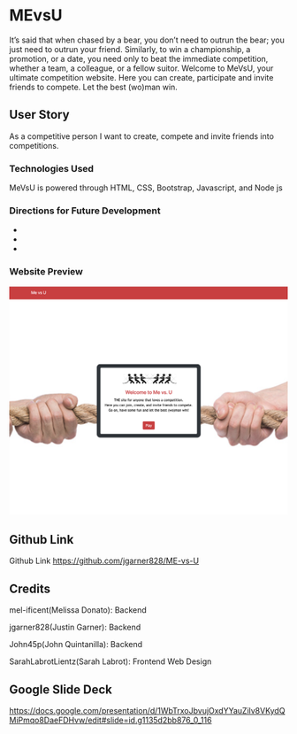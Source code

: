# MEvsU

It’s said that when chased by a bear, you don’t need to outrun the bear; you just need to outrun your friend. Similarly, to win a championship, a promotion, or a date, you need only to beat the immediate competition, whether a team, a colleague, or a fellow suitor. Welcome to MeVsU, your ultimate competition website. Here you can create, participate and invite friends to compete. Let the best (wo)man win.

## User Story

As a competitive person I want to create, compete and invite friends into competitions.

### Technologies Used

MeVsU is powered through HTML, CSS, Bootstrap, Javascript, and Node js

### Directions for Future Development

-
-
-

### Website Preview

![HomePage](public/images/ss.png)

## Github Link

Github Link
https://github.com/jgarner828/ME-vs-U

## Credits

mel-ificent(Melissa Donato): Backend

jgarner828(Justin Garner): Backend

John45p(John Quintanilla): Backend

SarahLabrotLientz(Sarah Labrot): Frontend Web Design

## Google Slide Deck

https://docs.google.com/presentation/d/1WbTrxoJbvujOxdYYauZilv8VKydQMiPmqo8DaeFDHvw/edit#slide=id.g1135d2bb876_0_116
